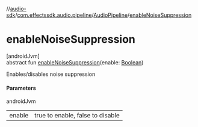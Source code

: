 //[audio-sdk](../../../index.md)/[com.effectssdk.audio.pipeline](../index.md)/[AudioPipeline](index.md)/[enableNoiseSuppression](enable-noise-suppression.md)

# enableNoiseSuppression

[androidJvm]\
abstract fun [enableNoiseSuppression](enable-noise-suppression.md)(enable: [Boolean](https://kotlinlang.org/api/core/kotlin-stdlib/kotlin/-boolean/index.html))

Enables/disables noise suppression

#### Parameters

androidJvm

| | |
|---|---|
| enable | true to enable, false to disable |